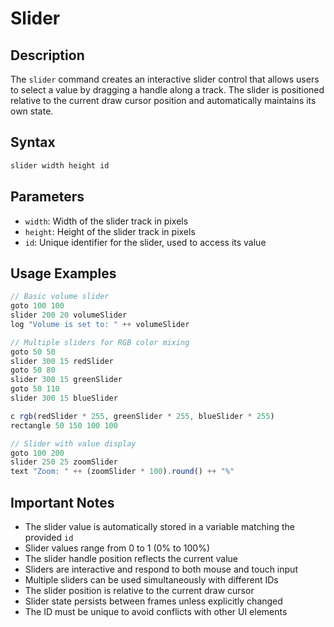 # Slider

## Description

The `slider` command creates an interactive slider control that allows users to select a value by dragging a handle along a track. The slider is positioned relative to the current draw cursor position and automatically maintains its own state.

## Syntax

```javascript
slider width height id
```

## Parameters

- `width`: Width of the slider track in pixels
- `height`: Height of the slider track in pixels
- `id`: Unique identifier for the slider, used to access its value

## Usage Examples

```javascript
// Basic volume slider
goto 100 100
slider 200 20 volumeSlider
log "Volume is set to: " ++ volumeSlider

// Multiple sliders for RGB color mixing
goto 50 50
slider 300 15 redSlider
goto 50 80
slider 300 15 greenSlider
goto 50 110
slider 300 15 blueSlider

c rgb(redSlider * 255, greenSlider * 255, blueSlider * 255)
rectangle 50 150 100 100

// Slider with value display
goto 100 200
slider 250 25 zoomSlider
text "Zoom: " ++ (zoomSlider * 100).round() ++ "%"
```

## Important Notes

- The slider value is automatically stored in a variable matching the provided `id`
- Slider values range from 0 to 1 (0% to 100%)
- The slider handle position reflects the current value
- Sliders are interactive and respond to both mouse and touch input
- Multiple sliders can be used simultaneously with different IDs
- The slider position is relative to the current draw cursor
- Slider state persists between frames unless explicitly changed
- The ID must be unique to avoid conflicts with other UI elements 